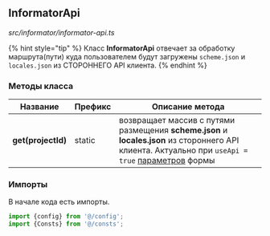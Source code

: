 ## InformatorApi

_src/informator/informator-api.ts_

{% hint style="tip" %}
Класс **InformatorApi** отвечает за обработку маршрута(пути) куда пользователем будут загружены `scheme.json` и `locales.json` из СТОРОННЕГО API клиента.
{% endhint %}

### Методы класса

| Название           | Префикс | Описание метода                                                                                                                                                        |
|--------------------|---------|------------------------------------------------------------------------------------------------------------------------------------------------------------------------|
| **get(projectId)** | static  | возвращает массив с путями размещения **scheme.json** и **locales.json** из стороннего API клиента. Актуально при `useApi = true` [параметров](../params-worker/PARAMSWORKERTYPES.md) формы |


### Импорты

В начале кода есть импорты.

```ts
import {config} from '@/config';
import {Consts} from '@/consts';
```
